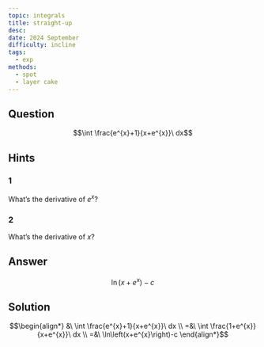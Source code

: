 ```yaml
---
topic: integrals
title: straight-up
desc: 
date: 2024 September
difficulty: incline
tags:
  - exp
methods:
  - spot
  - layer cake
---
```



## Question
```math
\int \frac{e^{x}+1}{x+e^{x}}\ dx
```


## Hints

### 1
What’s the derivative of $e^x$?

### 2
What’s the derivative of $x$?


## Answer
```math
\ln\left(x+e^{x}\right)-c
```


## Solution

```math
\begin{align*}
  &\ \int \frac{e^{x}+1}{x+e^{x}}\ dx
  \\ =&\ \int \frac{1+e^{x}}{x+e^{x}}\ dx
  \\ =&\ \ln\left(x+e^{x}\right)-c
\end{align*}
```

